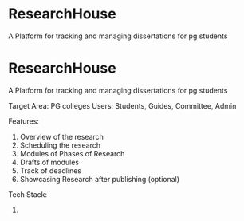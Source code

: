 # ResearchHouse

A Platform for tracking and managing dissertations for pg students

# ResearchHouse

A Platform for tracking and managing dissertations for pg students

Target Area: PG colleges
Users: Students, Guides, Committee, Admin

Features:

1. Overview of the research
2. Scheduling the research
3. Modules of Phases of Research
4. Drafts of modules
5. Track of deadlines
6. Showcasing Research after publishing (optional)

Tech Stack:

1.
